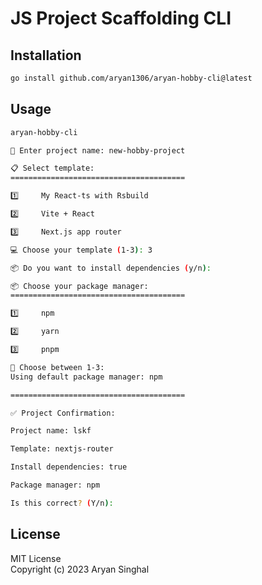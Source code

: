# JS Project Scaffolding CLI

## Installation

```bash
go install github.com/aryan1306/aryan-hobby-cli@latest
```

## Usage

```bash
aryan-hobby-cli

📘 Enter project name: new-hobby-project

📋 Select template:
=======================================

1️⃣ 	My React-ts with Rsbuild

2️⃣ 	Vite + React

3️⃣ 	Next.js app router

💻 Choose your template (1-3): 3

📦 Do you want to install dependencies (y/n):

📦 Choose your package manager:
=======================================

1️⃣ 	npm

2️⃣ 	yarn

3️⃣ 	pnpm

🤔 Choose between 1-3:
Using default package manager: npm

=======================================

✅ Project Confirmation:

Project name: lskf

Template: nextjs-router

Install dependencies: true

Package manager: npm

Is this correct? (Y/n):
```

## License  

MIT License  
Copyright (c) 2023 Aryan Singhal
